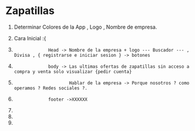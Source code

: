 # Zapatillas

  1) Determinar Colores de la App , Logo , Nombre de empresa.

1)  Cara Inicial :{
2)                  Head -> Nombre de la empresa + logo --- Buscador --- , Divisa , { registrarse e iniciar sesion } -> botones 
3)                  body -> Las ultimas ofertas de zapatillas sin acceso a compra y venta solo visualizar {pedir cuenta}
4)                          Hablar de la empresa -> Porque nosotros ? como operamos ? Redes sociales ?.
5)                  footer ->XXXXXX
6)                                 
7)                  
8)                  

